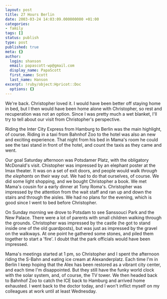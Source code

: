 ```yaml
---
layout: post
title: 27 Hours Berlin
date: 2003-03-24 14:03:09.000000000 +01:00
categories:
- family
tags: []
status: publish
type: post
published: true
meta: {}
author:
  login: shanson
  email: papascott-wp@gmail.com
  display_name: PapaScott
  first_name: Scott
  last_name: Hanson
excerpt: !ruby/object:Hpricot::Doc
  options: {}
---
```

<p>We're back. Christopher loved it. I would have been better off staying home in bed, but I then would have been home alone with Christopher, so rest and recuperation was not an option. Since I was pretty much a wet blanket, I'll try to tell about our visit from Christopher's perspective.</p>
<p>Riding the Inter City Express from Hamburg to Berlin was the main highlight, of course. Riding in a taxi from Bahnhof Zoo to the hotel was also an new and exciting experience. That night from his bed in Mama's room he could see the taxi stand in front of the hotel, and count the taxis as they came and went.</p>
<p>Our goal Saturday afternoon was Potsdamer Platz, with the obligatory McDonald's visit. Chistopher was impressed by an elephant poster at the Imax theater. It was on a set of exit doors, and people would walk <em>through the elephants</em> on their way out. We had to do that ourselves, of course. We did some light shopping, and we bought Christopher a book. We met Mama's cousin for a early dinner at Tony Roma's. Christopher was impressed by the attention from the wait staff and ran up and down the stairs and through the aisles. We had no plans for the evening, which is good since I went to bed before Christopher.</p>
<p>On Sunday morning we drove to Potsdam to see Sanssouci Park and the New Palace. There were a lot of parents with small children walking through the grounds. Christopher was impressed by the castle (he got to stand inside one of the old guardposts), but was just as impressed by the gravel on the walkways. At one point he gathered some stones, and piled them together to start a 'fire'. I doubt that the park officials would have been impressed.</p>
<p>Mama's meetings started at 1 pm, so Christopher and I spent the afternoon riding the S-Bahn and eating ice cream at Alexanderplatz. Each time I'm in Berlin I keep hoping that the Alex has been restored as a vibrant city center, and each time I'm disappointed. But they still have the funky world clock with the solar system, and, of course, the TV tower. We then headed back to Bahnhof Zoo to catch the ICE back to Hamburg and arrived home exhausted. I went back to the doctor today, and I won't inflict myself on my colleagues at work until at least Wednesday.</p>
